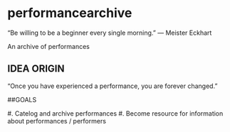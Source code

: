 performancearchive
==================

“Be willing to be a beginner every single morning.” 
― Meister Eckhart

An archive of performances

## IDEA ORIGIN

“Once you have experienced a performance, you are forever changed.”

##GOALS

#. Catelog and archive performances
#. Become resource for information about performances / performers




